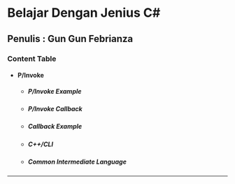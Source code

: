 # Belajar Dengan Jenius C#

## Penulis : Gun Gun Febrianza

### Content Table

- #### **P/Invoke**
  - ##### P/Invoke Example

  - ##### P/Invoke Callback

  - ##### Callback Example

  - ##### C++/CLI

  - ##### Common Intermediate Language

  

--------------

